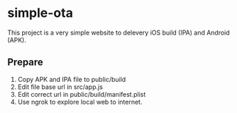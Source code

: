 # simple-ota

This project is a very simple website to delevery iOS build (IPA) and Android (APK).

## Prepare

 1. Copy APK and IPA file to public/build
 2. Edit file base url in src/app.js
 3. Edit correct url in public/build/manifest.plist
 4. Use ngrok to explore local web to internet.
